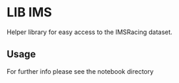 # LIB IMS
Helper library for easy access to the IMSRacing dataset.

## Usage
For further info please see the notebook directory